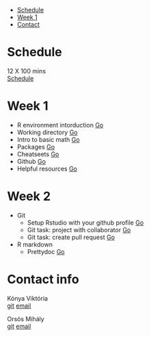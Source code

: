 -   [Schedule](#schedule)
-   [Week 1](#week-1)
-   [Contact](#contact)

Schedule
========

12 X 100 mins<br> [Schedule](https://sites.google.com/a/ceuecon.org/course-schedules/business-analytics-1)

Week 1
======

-   R environment intorduction [Go](week-1/README.md#r-environment-intorduction)
-   Working directory [Go](week-1/README.md#working-directory)
-   Intro to basic math [Go](week-1/README.md#intro-to-basic-math)
-   Packages [Go](week-1/README.md#packages)
-   Cheatseets [Go](week-1/README.md#cheatseets)
-   Github [Go](week-1/README.md#github)
-   Helpful resources [Go](week-1/README.md#helpful-resources)

Week 2
======

- Git 
  - Setup Rstudio with your github profile [Go](week-2/README.md#setup-rstudio-with-your-github-profile)
  - Git task: project with collaborator [Go](week-2/README.md#git-task-project-with-collaborator)
  - Git task: create pull request [Go](week-2/README.md#git-task-create-pull-request)
- R markdown 
  - Prettydoc [Go](week-2/README.md#prettydoc)
  
Contact info
======
Kónya Viktória<br> [git](https://github.com/viktoriakonya) [email](mailto:MeszarosV@ceu.edu)

Orsós Mihály<br> [git](https://github.com/misrori) [email](mailto:OrsosM@ceu.edu)
